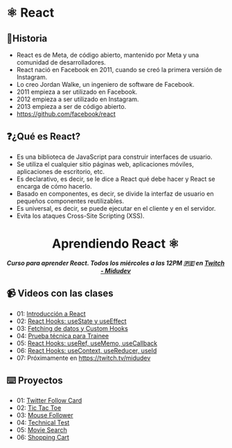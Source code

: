 # **⚛️ React** 

## 📍Historia

+ React es de Meta, de código abierto, mantenido por Meta y una comunidad de desarrolladores.
+ React nació en Facebook en 2011, cuando se creó la primera versión de Instagram.
+ Lo creo Jordan Walke, un ingeniero de software de Facebook.
+ 2011 empieza a ser utilizado en Facebook.
+ 2012 empieza a ser utilizado en Instagram.
+ 2013 empieza a ser de código abierto. 
+ https://github.com/facebook/react

## ❓¿Qué es React?

+ Es una biblioteca de JavaScript para construir interfaces de usuario.
+ Se utiliza el cualquier sitio páginas web, aplicaciones móviles, aplicaciones de escritorio, etc.
+ Es declarativo, es decir, se le dice a React qué debe hacer y React se encarga de cómo hacerlo.
+ Basado en componentes, es decir, se divide la interfaz de usuario en pequeños componentes reutilizables.
+ Es universal, es decir, se puede ejecutar en el cliente y en el servidor.
+ Evita los ataques Cross-Site Scripting (XSS).

<div align=center >

# Aprendiendo React ⚛️

**_Curso para aprender React. Todos los miércoles a las 12PM 🇵🇪  en [Twitch - Midudev](https://www.twitch.tv/midudev)_**

</div>

## 📹 Videos con las clases

+ 01: [Introducción a React](https://www.twitch.tv/videos/1704282150?filter=archives&sort=time)
+ 02: [React Hooks: useState y useEffect](https://www.twitch.tv/videos/1711159530?filter=archives&sort=time)
+ 03: [Fetching de datos y Custom Hooks](https://www.twitch.tv/videos/1718103492?filter=archives&sort=time)  
+ 04: [Prueba técnica para Trainee](https://www.twitch.tv/videos/1718103492)
+ 05: [React Hooks: useRef, useMemo, useCallback](https://www.twitch.tv/videos/1732102325?filter=archives&sort=time)
+ 06: [React Hooks: useContext, useReducer, useId](https://www.twitch.tv/videos/1738955695)
+ 07: Próximamente en https://twitch.tv/midudev

## ⌨️ Proyectos

+ 01: [Twitter Follow Card](projects/01-twitter-follow-card/)
+ 02: [Tic Tac Toe](projects/02-tic-tac-toe/)
+ 03: [Mouse Follower](projects/03-mouse-follower)
+ 04: [Technical Test](projects/04-technical-test)
+ 05: [Movie Search](projects/05-movie-search)
+ 06: [Shopping Cart](projects/06-shopping-cart)